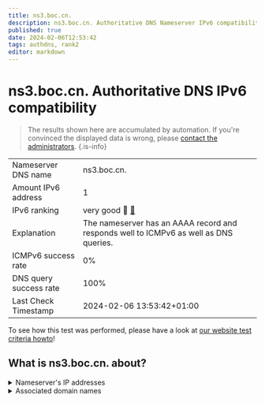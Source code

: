 ```yaml
---
title: ns3.boc.cn.
description: ns3.boc.cn. Authoritative DNS Nameserver IPv6 compatibility
published: true
date: 2024-02-06T12:53:42
tags: authdns, rank2
editor: markdown
---
```


# ns3.boc.cn. Authoritative DNS IPv6 compatibility

> The results shown here are accumulated by automation. If you're convinced the displayed data is wrong, please [contact the administrators](/howto/chat). 
{.is-info}




|   |   |
| - | - |
| Nameserver DNS name | ns3.boc.cn.
| Amount IPv6 address | 1
| IPv6 ranking | very good :2nd_place_medal: [🔗](/howto/ranking) |
| Explanation | The nameserver has an AAAA record and responds well to ICMPv6 as well as DNS queries. |
| ICMPv6 success rate | 0%|
| DNS query success rate | 100% |
| Last Check Timestamp | 2024-02-06 13:53:42+01:00 |

To see how this test was performed, please have a look at [our website test criteria howto](/howto/testcriteria/authdns)!


## What is ns3.boc.cn. about?




<details>
<summary>Nameserver's IP addresses</summary>

2402:93c0:0:f000::3

</details>



<details>
<summary>Associated domain names</summary>

www.boc.cn

</details>
